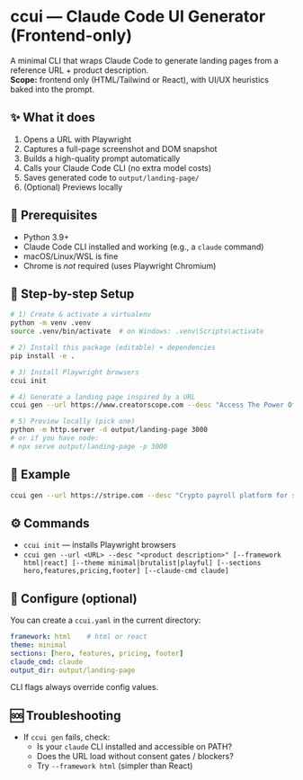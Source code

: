 
# ccui — Claude Code UI Generator (Frontend-only)

A minimal CLI that wraps Claude Code to generate landing pages from a reference URL + product description.  
**Scope:** frontend only (HTML/Tailwind or React), with UI/UX heuristics baked into the prompt.

## ✨ What it does
1. Opens a URL with Playwright
2. Captures a full-page screenshot and DOM snapshot
3. Builds a high-quality prompt automatically
4. Calls your Claude Code CLI (no extra model costs)
5. Saves generated code to `output/landing-page/`
6. (Optional) Previews locally

## 🧰 Prerequisites
- Python 3.9+
- Claude Code CLI installed and working (e.g., a `claude` command)
- macOS/Linux/WSL is fine
- Chrome is *not* required (uses Playwright Chromium)

## 🚀 Step-by-step Setup

```bash
# 1) Create & activate a virtualenv
python -m venv .venv
source .venv/bin/activate  # on Windows: .venv\Scripts\activate

# 2) Install this package (editable) + dependencies
pip install -e .

# 3) Install Playwright browsers
ccui init

# 4) Generate a landing page inspired by a URL
ccui gen --url https://www.creatorscope.com --desc "Access The Power Of Micro-Creators Safely.The most advanced micro-influencer prospecting platform"

# 5) Preview locally (pick one)
python -m http.server -d output/landing-page 3000
# or if you have node:
# npx serve output/landing-page -p 3000
```

## 🧪 Example
```bash
ccui gen --url https://stripe.com --desc "Crypto payroll platform for startups"
```

## ⚙️ Commands
- `ccui init` — installs Playwright browsers
- `ccui gen --url <URL> --desc "<product description>" [--framework html|react] [--theme minimal|brutalist|playful] [--sections hero,features,pricing,footer] [--claude-cmd claude]`

## 📝 Configure (optional)
You can create a `ccui.yaml` in the current directory:

```yaml
framework: html    # html or react
theme: minimal
sections: [hero, features, pricing, footer]
claude_cmd: claude
output_dir: output/landing-page
```

CLI flags always override config values.

## 🆘 Troubleshooting
- If `ccui gen` fails, check:
  - Is your `claude` CLI installed and accessible on PATH?
  - Does the URL load without consent gates / blockers?
  - Try `--framework html` (simpler than React)


